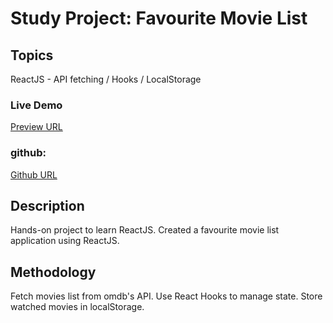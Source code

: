 # Study Project: Favourite Movie List

## Topics

ReactJS - API fetching / Hooks / LocalStorage

### Live Demo

[Preview URL](https://lauv-react-usepopcorn.netlify.app/)

### github:

[Github URL](https://github.com/pussaaon/ud-ultimate-react-course-2024/tree/master/hand-ons/part2/usepopcorn)

## Description

Hands-on project to learn ReactJS. Created a favourite movie list application using ReactJS.

## Methodology

Fetch movies list from omdb's API. Use React Hooks to manage state. Store watched movies in localStorage.
